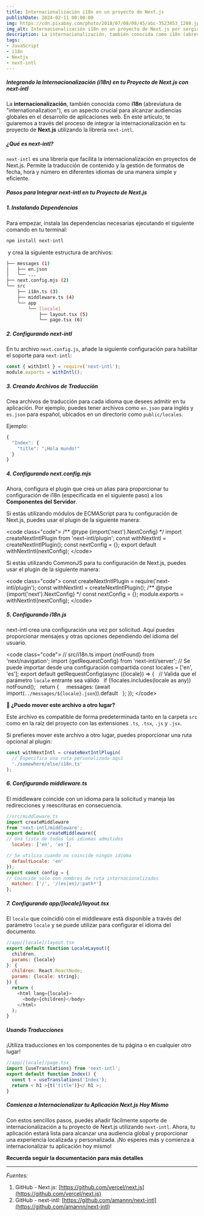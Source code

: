 ```yaml
---
title: Internacionalización i18n en un proyecto de Next.js
publishDate: 2024-02-11 00:00:00
img: https://cdn.pixabay.com/photo/2018/07/08/08/45/abc-3523453_1280.jpg
img_alt: Internacionalización i18n en un proyecto de Next.js por sergio campbell dev
description: La internacionalización, también conocida como i18n (abreviatura de "internationalization"), es un aspecto crucial para alcanzar audiencias globales en el desarrollo de aplicaciones web. En este artículo, te guiaremos a través del proceso de integrar la internacionalización en tu proyecto de Next.js utilizando la librería next-intl.
tags:
- JavaScript
- i18n
- Nextjs
- next-intl
---
```


##### Integrando la Internacionalización (i18n) en tu Proyecto de Next.js con next-intl

La **internacionalización**, también conocida como **i18n** (abreviatura de "internationalization"), es un aspecto crucial para alcanzar audiencias globales en el desarrollo de aplicaciones web. En este artículo, te guiaremos a través del proceso de integrar la internacionalización en tu proyecto de **Next.js** utilizando la librería `next-intl`.

##### ¿Qué es next-intl?

`next-intl` es una librería que facilita la internacionalización en proyectos de Next.js. Permite la traducción de contenido y la gestión de formatos de fecha, hora y número en diferentes idiomas de una manera simple y eficiente.

##### Pasos para Integrar next-intl en tu Proyecto de Next.js

##### 1. Instalando Dependencias

Para empezar, instala las dependencias necesarias ejecutando el siguiente comando en tu terminal:

```bash
npm install next-intl
````

 y crea la siguiente estructura de archivos:

```bash
├── messages (1)
│   ├── en.json
│   └── ...
├── next.config.mjs (2)
└── src
    ├── i18n.ts (3)
    ├── middleware.ts (4)
    └── app
        └── [locale]
            ├── layout.tsx (5)
            └── page.tsx (6)
```

##### 2\. Configurando next-intl

En tu archivo `next.config.js`, añade la siguiente configuración para habilitar el soporte para `next-intl`:

```js
const { withIntl } = require('next-intl');
module.exports = withIntl();
```

##### 3\. Creando Archivos de Traducción

Crea archivos de traducción para cada idioma que desees admitir en tu aplicación. Por ejemplo, puedes tener archivos como `en.json` para inglés y `es.json` para español, ubicados en un directorio como `public/locales`.

Ejemplo:

```js
{
  "Index": {
    "title": "¡Hola mundo!"
  }
}
```

##### 4\. Configurando next.config.mjs

Ahora, configura el plugin que crea un alias para proporcionar tu configuración de i18n (especificada en el siguiente paso) a los **Componentes del Servidor**.

Si estás utilizando módulos de ECMAScript para tu configuración de Next.js, puedes usar el plugin de la siguiente manera:

\<code class="code"\>
/\*\* @type {import('next').NextConfig} \*/
import createNextIntlPlugin from 'next-intl/plugin';
const withNextIntl = createNextIntlPlugin();
const nextConfig = {};
export default withNextIntl(nextConfig);
\</code\>

Si estás utilizando CommonJS para tu configuración de Next.js, puedes usar el plugin de la siguiente manera:

\<code class="code"\>
const createNextIntlPlugin = require('next-intl/plugin');
const withNextIntl = createNextIntlPlugin();
/\*\* @type {import('next').NextConfig} \*/
const nextConfig = {};
module.exports = withNextIntl(nextConfig);
\</code\>

##### 5\. Configurando i18n.js

next-intl crea una configuración una vez por solicitud. Aquí puedes proporcionar mensajes y otras opciones dependiendo del idioma del usuario.

\<code class="code"\>
// src/i18n.ts
import {notFound} from 'next/navigation';
import {getRequestConfig} from 'next-intl/server';
// Se puede importar desde una configuración compartida
const locales = ['en', 'es'];
export default getRequestConfig(async ({locale}) =\> {
  // Valida que el parámetro `locale` entrante sea válido
  if (\!locales.includes(locale as any)) notFound();
  return {
    messages: (await import(`../messages/${locale}.json`)).default
  };
});
\</code\>

**🚨 ¿Puedo mover este archivo a otro lugar?**

Este archivo es compatible de forma predeterminada tanto en la carpeta `src` como en la raíz del proyecto con las extensiones `.ts`, `.tsx`, `.js` y `.jsx`.

Si prefieres mover este archivo a otro lugar, puedes proporcionar una ruta opcional al plugin:

```js
const withNextIntl = createNextIntlPlugin(
  // Especifica una ruta personalizada aquí
  './somewhere/else/i18n.ts'
);
```

##### 6\. Configurando middleware.ts

El middleware coincide con un idioma para la solicitud y maneja las redirecciones y reescrituras en consecuencia.

```js
//src/middleware.ts
import createMiddleware 
from 'next-intl/middleware';
export default createMiddleware({
// Una lista de todos los idiomas admitidos
  locales: ['en', 'es'],

// Se utiliza cuando no coincide ningún idioma
  defaultLocale: 'en'
});
export const config = {
// Coincide solo con nombres de ruta internacionalizados
  matcher: ['/', '/(es|en)/:path*']
};
```

##### 7\. Configurando app/[locale]/layout.tsx

El `locale` que coincidió con el middleware está disponible a través del parámetro `locale` y se puede utilizar para configurar el idioma del documento.

```js
//app/[locale]/layout.tsx
export default function LocaleLayout({
  children,
  params: {locale}
}: {
  children: React.ReactNode;
  params: {locale: string};
}) {
  return (
    <html lang={locale}>
      <body>{children}</body>
    </html>
  );
}
```

##### Usando Traducciones

¡Utiliza traducciones en los componentes de tu página o en cualquier otro lugar\!

```js
//app/[locale]/page.tsx
import {useTranslations} from 'next-intl';
export default function Index() {
  const t = useTranslations('Index');
  return < h1 >{t('title')}</ h1 >;
}
```

##### Comienza a Internacionalizar tu Aplicación Next.js Hoy Mismo

Con estos sencillos pasos, puedes añadir fácilmente soporte de internacionalización a tu proyecto de Next.js utilizando `next-intl`. Ahora, tu aplicación estará lista para alcanzar una audiencia global y proporcionar una experiencia localizada y personalizada.
¡No esperes más y comienza a internacionalizar tu aplicación hoy mismo\!

**Recuerda seguir la documentación para más detalles**

-----

*Fuentes:*

1. GitHub - Next.js: [https://github.com/vercel/next.js](https://github.com/vercel/next.js)
2. GitHub - next-intl: [https://github.com/amannn/next-intl](https://github.com/amannn/next-intl)

